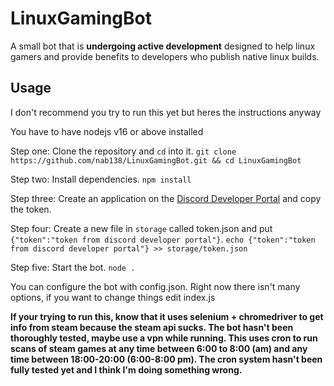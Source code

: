 # LinuxGamingBot
A small bot that is **undergoing active development** designed to help linux gamers and provide benefits to developers who publish native linux builds.

## Usage

I don't recommend you try to run this yet but heres the instructions anyway

You have to have nodejs v16 or above installed

Step one: Clone the repository and `cd` into it. `git clone https://github.com/nab138/LinuxGamingBot.git && cd LinuxGamingBot`

Step two: Install dependencies. `npm install`

Step three: Create an application on the [Discord Developer Portal](https://discord.com/developers/applications/) and copy the token.

Step four: Create a new file in `storage` called token.json and put `{"token":"token from discord developer portal"}`. `echo {"token":"token from discord developer portal"} >> storage/token.json`

Step five: Start the bot. `node .`

You can configure the bot with config.json. Right now there isn't many options, if you want to change things edit index.js

**If your trying to run this, know that it uses selenium + chromedriver to get info from steam because the steam api sucks. The bot hasn't been thoroughly tested, maybe use a vpn while running. This uses cron to run scans of steam games at any time between 6:00 to 8:00 (am) and any time between 18:00-20:00 (6:00-8:00 pm). The cron system hasn't been fully tested yet and I think I'm doing something wrong.**
